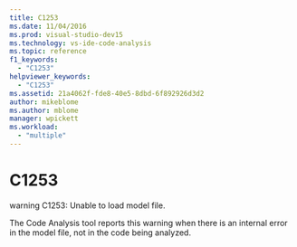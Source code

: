 ```yaml
---
title: C1253
ms.date: 11/04/2016
ms.prod: visual-studio-dev15
ms.technology: vs-ide-code-analysis
ms.topic: reference
f1_keywords:
  - "C1253"
helpviewer_keywords:
  - "C1253"
ms.assetid: 21a4062f-fde8-40e5-8dbd-6f892926d3d2
author: mikeblome
ms.author: mblome
manager: wpickett
ms.workload:
  - "multiple"
---
```

# C1253
warning C1253: Unable to load model file.

 The Code Analysis tool reports this warning when there is an internal error in the model file, not in the code being analyzed.